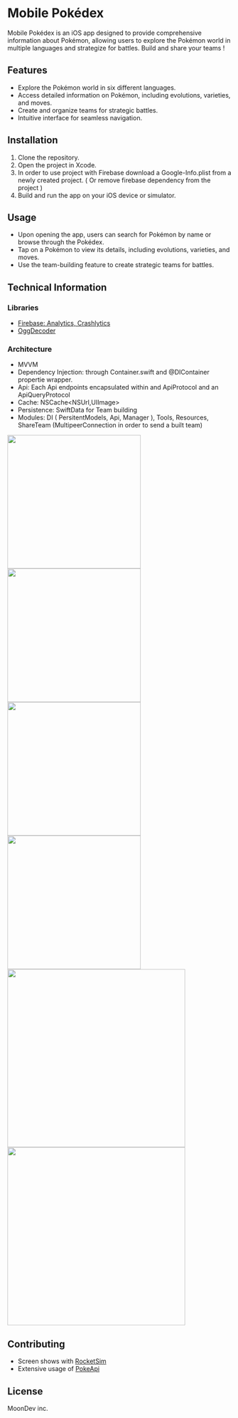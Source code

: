 # Mobile Pokédex

Mobile Pokédex is an iOS app designed to provide comprehensive information about Pokémon, allowing users to explore the Pokémon world in multiple languages and strategize for battles. Build and share your teams !

## Features

- Explore the Pokémon world in six different languages.
- Access detailed information on Pokémon, including evolutions, varieties, and moves.
- Create and organize teams for strategic battles.
- Intuitive interface for seamless navigation.

## Installation

1. Clone the repository.
2. Open the project in Xcode.
3. In order to use project with Firebase download a Google-Info.plist from a newly created project. ( Or remove firebase dependency from the project )
4. Build and run the app on your iOS device or simulator.

## Usage

- Upon opening the app, users can search for Pokémon by name or browse through the Pokédex.
- Tap on a Pokémon to view its details, including evolutions, varieties, and moves.
- Use the team-building feature to create strategic teams for battles.

## Technical Information

### Libraries

 - [Firebase: Analytics, Crashlytics](https://github.com/firebase/firebase-ios-sdk)
 - [OggDecoder](https://github.com/arkasas/OggDecoder)

### Architecture

- MVVM
- Dependency Injection: through Container.swift and @DIContainer propertie wrapper.
- Api: Each Api endpoints encapsulated within and ApiProtocol and an ApiQueryProtocol
- Cache: NSCache<NSUrl,UIImage>
- Persistence: SwiftData for Team building
- Modules: DI ( PersitentModels, Api, Manager ), Tools, Resources, ShareTeam (MultipeerConnection in order to send a built team)
  
<img src="https://github.com/boulomiel/PokedexIOS/assets/55102143/df4c2ac4-3a7f-4633-bfd5-0eb376cf5ba7" width="300">
<img src="https://github.com/boulomiel/PokedexIOS/assets/55102143/c8ad1944-89d9-4bf1-a4ed-3f7fe06ef2e2" width="300">
<img src="https://github.com/boulomiel/PokedexIOS/assets/55102143/9a9c4fdf-3228-4d32-9bbd-4c9929dc4514" width="300">
<img src="https://github.com/boulomiel/PokedexIOS/assets/55102143/22b299eb-fb3a-4a50-8b0e-fe7cd4db3221" width="300">
<img src="https://github.com/boulomiel/PokedexIOS/assets/55102143/03cc507d-590f-4447-8640-90d7913b74e8" width="400">
<img src="https://github.com/boulomiel/PokedexIOS/assets/55102143/5fd7304a-114d-4e62-b280-3505e4c0d04b" width="400">


## Contributing

- Screen shows with [RocketSim](https://www.rocketsim.app)
- Extensive usage of [PokeApi](PokeApi)

## License
MoonDev inc.
